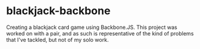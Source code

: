 # blackjack-backbone

Creating a blackjack card game using Backbone.JS.
This project was worked on with a pair, and as such is representative of the kind of problems that I've tackled, but not of my solo work.
